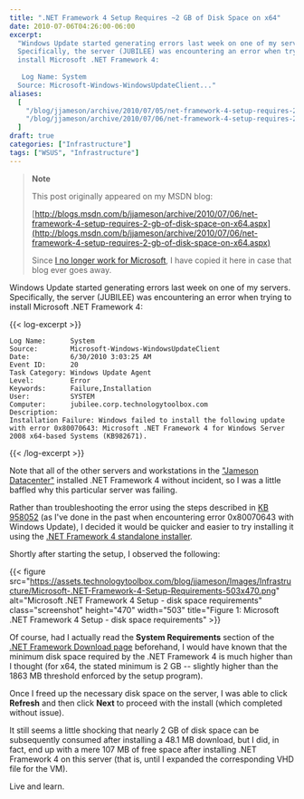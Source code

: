 ```yaml
---
title: ".NET Framework 4 Setup Requires ~2 GB of Disk Space on x64"
date: 2010-07-06T04:26:00-06:00
excerpt:
  "Windows Update started generating errors last week on one of my servers.
  Specifically, the server (JUBILEE) was encountering an error when trying to
  install Microsoft .NET Framework 4: 
   
   Log Name: System
  Source: Microsoft-Windows-WindowsUpdateClient..."
aliases:
  [
    "/blog/jjameson/archive/2010/07/05/net-framework-4-setup-requires-2-gb-of-disk-space-on-x64.aspx",
    "/blog/jjameson/archive/2010/07/06/net-framework-4-setup-requires-2-gb-of-disk-space-on-x64.aspx",
  ]
draft: true
categories: ["Infrastructure"]
tags: ["WSUS", "Infrastructure"]
---
```


> **Note**
>
> This post originally appeared on my MSDN blog:
>
> [http://blogs.msdn.com/b/jjameson/archive/2010/07/06/net-framework-4-setup-requires-2-gb-of-disk-space-on-x64.aspx](http://blogs.msdn.com/b/jjameson/archive/2010/07/06/net-framework-4-setup-requires-2-gb-of-disk-space-on-x64.aspx)
>
> Since
> [I no longer work for Microsoft](/blog/jjameson/2011/09/02/last-day-with-microsoft),
> I have copied it here in case that blog ever goes away.

Windows Update started generating errors last week on one of my servers.
Specifically, the server (JUBILEE) was encountering an error when trying to
install Microsoft .NET Framework 4:

{{< log-excerpt >}}

```
Log Name:      System
Source:        Microsoft-Windows-WindowsUpdateClient
Date:          6/30/2010 3:03:25 AM
Event ID:      20
Task Category: Windows Update Agent
Level:         Error
Keywords:      Failure,Installation
User:          SYSTEM
Computer:      jubilee.corp.technologytoolbox.com
Description:
Installation Failure: Windows failed to install the following update with error 0x80070643: Microsoft .NET Framework 4 for Windows Server 2008 x64-based Systems (KB982671).
```

{{< /log-excerpt >}}

Note that all of the other servers and workstations in the
["Jameson Datacenter"](/blog/jjameson/2009/09/14/the-jameson-datacenter)
installed .NET Framework 4 without incident, so I was a little baffled why this
particular server was failing.

Rather than troubleshooting the error using the steps described in
[KB 958052](http://support.microsoft.com/kb/958052) (as I've done in the past
when encountering error 0x80070643 with Windows Update), I decided it would be
quicker and easier to try installing it using the
[.NET Framework 4 standalone installer](http://www.microsoft.com/downloads/details.aspx?displaylang=en&FamilyID=0a391abd-25c1-4fc0-919f-b21f31ab88b7).

Shortly after starting the setup, I observed the following:

{{< figure
src="https://assets.technologytoolbox.com/blog/jjameson/Images/Infrastructure/Microsoft-.NET-Framework-4-Setup-Requirements-503x470.png"
alt="Microsoft .NET Framework 4 Setup - disk space requirements"
class="screenshot" height="470" width="503"
title="Figure 1: Microsoft .NET Framework 4 Setup - disk space requirements" >}}

Of course, had I actually read the **System Requirements** section of the
[.NET Framework Download page](http://www.microsoft.com/net/Download.aspx)
beforehand, I would have known that the minimum disk space required by the .NET
Framework 4 is much higher than I thought (for x64, the stated minimum is 2 GB
-- slightly higher than the 1863 MB threshold enforced by the setup program).

Once I freed up the necessary disk space on the server, I was able to click
**Refresh** and then click **Next** to proceed with the install (which completed
without issue).

It still seems a little shocking that nearly 2 GB of disk space can be
subsequently consumed after installing a 48.1 MB download, but I did, in fact,
end up with a mere 107 MB of free space after installing .NET Framework 4 on
this server (that is, until I expanded the corresponding VHD file for the VM).

Live and learn.
